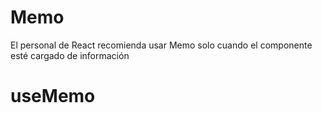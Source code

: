 # Memo

El personal de React recomienda usar Memo solo cuando el componente esté cargado de información

# useMemo
